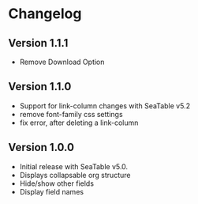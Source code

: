 # Changelog

## Version 1.1.1

- Remove Download Option

## Version 1.1.0

- Support for link-column changes with SeaTable v5.2
- remove font-family css settings
- fix error, after deleting a link-column

## Version 1.0.0

- Initial release with SeaTable v5.0.
- Displays collapsable org structure
- Hide/show other fields
- Display field names
